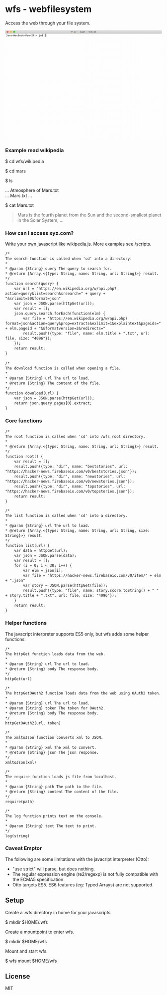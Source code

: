 #  wfs - webfilesystem

Access the web through your file system.

![wfs github demo](https://raw.githubusercontent.com/webfilesystem/wfs/main/demo/github.gif)

### Example read wikipedia

$ cd wfs/wikipedia

$ cd mars

$ ls

...
Atmosphere of Mars.txt	
...
Mars.txt
...

$ cat Mars.txt 

> Mars is the fourth planet from the Sun and the second-smallest planet in the Solar System, ...

### How can I access xyz.com?

Write your own javascript like wikipedia.js. More examples see /scripts.

```
/*
The search function is called when 'cd' into a directory.
*
* @param {String} query The query to search for. 
* @return {Array.<{type: String, name: String, url: String}>} result.
*/
function search(query) {
	var url = "https://en.wikipedia.org/w/api.php?action=query&list=search&srsearch=" + query + "&srlimit=50&format=json"
	var json = JSON.parse(httpGet(url));
	var result = [];
	json.query.search.forEach(function(elm) {
		var file = "https://en.wikipedia.org/w/api.php?format=json&action=query&prop=extracts&exlimit=1&explaintext&pageids=" + elm.pageid + "&&formatversion=2&redirects="
		result.push({type: "file", name: elm.title + ".txt", url: file, size: "4096"});
	});
	return result;
}

/*
The download function is called when opening a file.
*
* @param {String} url The url to load. 
* @return {String} The content of the file.
*/
function download(url) {
	var json = JSON.parse(httpGet(url));
	return json.query.pages[0].extract;
}
```

### Core functions

```
/*
The root function is called when 'cd' into /wfs root directory.
*
* @return {Array.<{type: String, name: String, url: String}>} result.
*/
function root() {
	var result = [];
	result.push({type: "dir", name: "beststories", url: "https://hacker-news.firebaseio.com/v0/beststories.json"});
	result.push({type: "dir", name: "newstories", url: "https://hacker-news.firebaseio.com/v0/newstories.json"});
	result.push({type: "dir", name: "topstories", url: "https://hacker-news.firebaseio.com/v0/topstories.json"});
	return result;
}
```

```
/*
The list function is called when 'cd' into a directory.
*
* @param {String} url The url to load. 
* @return {Array.<{type: String, name: String, url: String, size: String}>} result.
*/
function list(url) {
	var data = httpGet(url);
	var json = JSON.parse(data);
	var result = [];
	for (i = 0; i < 30; i++) {
		var elm = json[i];
		var file = "https://hacker-news.firebaseio.com/v0/item/" + elm + ".json"
		var story = JSON.parse(httpGet(file));
		result.push({type: "file", name: story.score.toString() + " " + story.title + ".txt", url: file, size: "4096"});
	}
	return result;
}
```

### Helper functions

The javacript interpreter supports ES5 only, but wfs adds some helper functions:

```
/*
The httpGet function loads data from the web.
*
* @param {String} url The url to load. 
* @return {String} body The response body.
*/
httpGet(url)
```

```
/*
The httpGetOAuth2 function loads data from the web using OAuth2 token.
*
* @param {String} url The url to load. 
* @param {String} token The token for OAuth2.
* @return {String} body The response body.
*/
httpGetOAuth2(url, token)
```

```
/*
The xmltoJson function converts xml to JSON.
*
* @param {String} xml The xml to convert. 
* @return {String} json The json response.
*/
xmltoJson(xml)
```

```
/*
The require function loads js file from localhost.
*
* @param {String} path The path to the file. 
* @return {String} content The content of the file.
*/
require(path)
```

```
/*
The log function prints text on the console.
*
* @param {String} text The text to print. 
*/
log(string)
```

### Caveat Emptor

The following are some limitations with the javacript interpreter (Otto):

* "use strict" will parse, but does nothing.
* The regular expression engine (re2/regexp) is not fully compatible with the ECMA5 specification.
* Otto targets ES5. ES6 features (eg: Typed Arrays) are not supported.

## Setup

Create a .wfs directory in home for your javascripts.

$ mkdir $HOME/.wfs

Create a mountpoint to enter wfs.

$ mkdir $HOME/wfs

Mount and start wfs.

$ wfs mount $HOME/wfs

## License

MIT

